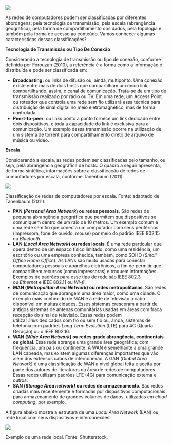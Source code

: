 [![](https://ampli-images.s3.amazonaws.com/production/432a9afc-f845-4441-96d4-79eed52044b7/original)](https://ampli-images.s3.amazonaws.com/production/432a9afc-f845-4441-96d4-79eed52044b7/original)

As redes de computadores podem ser classificadas por diferentes abordagens: pela tecnologia de transmissão, pela escala (abrangência geográfica), pela forma de compartilhamento dos dados, pela topologia e também pela forma de acesso ao conteúdo. Vamos conhecer algumas características dessas classificações?

**Tecnologia de Transmissão ou Tipo De Conexão**

Considerando a tecnologia de transmissão ou tipo de conexão, conforme definido por Forouzan (2010), a referência é a forma como a informação é distribuída e pode ser classificada em:

- **Broadcasting:** ou links de difusão ou, ainda, multiponto. Uma conexão existe entre mais de dois hosts que compartilham um único link, compartilhando, assim, o canal de comunicação. Trata-se de um tipo de transmissão realizado por rádio ou TV. Em uma rede, um Access Point ou roteador que controla uma rede sem fio utilizará essa técnica para distribuição de sinal digital no meio eletromagnético, mas de forma controlada.
- **Peert-to-peer**: ou links ponto a ponto fornece um link dedicado entre dois dispositivos, e toda a capacidade do link é exclusiva para a comunicação. Um exemplo dessa transmissão ocorre na utilização de um sistema de torrent para compartilhamento direto de arquivo de música ou vídeo.

**Escala**

Considerando a escala, as redes podem ser classificadas pelo tamanho, ou seja, pela abrangência geográfica de hosts. O quadro a seguir apresenta, de forma sintética, informações sobre a classificação de redes de computadores por escala, conforme Tanenbaum (2011).

[![](https://ampli-images.s3.amazonaws.com/production/a05bcd0d-3a03-4cc5-a633-bf30dd91d14b/original)](https://ampli-images.s3.amazonaws.com/production/a05bcd0d-3a03-4cc5-a633-bf30dd91d14b/original)

Classificação de redes de computadores por escala. Fonte: adaptado de Tanenbaum (2011).

- **PAN (**_**Personal Area Network**_**) ou redes pessoais**. São redes de pequena abrangência geográfica que permitem que dispositivos se comuniquem dentro de um raio de 10 metros. Um exemplo comum é uma rede sem fio que conecta um computador com seus periféricos (impressora, fone de ouvido, mouse) por meio do padrão IEEE 802.15 ou _Bluetooth_.
- **LAN (**_**Local Area Network**_**) ou redes locais**. É uma rede particular que opera dentro de um espaço físico limitado, como uma residência, um escritório ou uma empresa conhecida, também, como SOHO (_Small Office Home Office_). As LANs são muito usadas para conectar computadores pessoais e aparelhos eletrônicos, a fim de permitir que compartilhem recursos (como impressoras) e troquem informações. Exemplos de padrões para esse tipo de rede são IEEE 802.3 ou _Ethernet_ e IEEE 802.11 ou _Wi-fi_.
- **MAN (**_**Metropolitan Area Network**_**) ou redes metropolitanas**. São redes de comunicação que abrangem uma área maior, como uma cidade. O exemplo mais conhecido de MAN é a rede de televisão a cabo disponível em muitas cidades. Esses sistemas cresceram a partir de antigos sistemas de antenas comunitárias usadas em áreas com fraca recepção do sinal de televisão. Essas redes podem utilizar _links_ dedicados com fio ou sem fio ou, ainda, sistemas de telefonia com padrões _Long Term Evolution_ (LTE) para 4G (Quarta Geração) ou o IEEE 802.16.
- **WAN (**_**Wide Area Network**_**) ou redes grade abrangência, continentais ou global**. Essa rede abrange uma grande área geográfica; com frequência, um país ou continente. A WAN é semelhante a uma grande LAN cabeada, mas existem algumas diferenças importantes que vão além dos extensos cabos de interconexão. A GAN (_Global Area Network_) é uma classificação de WAN a nível global feita e aceita por parte dos autores de literaturas da área de redes de computadores. Essas redes utilizam padrões LTE (4G) para comunicação externa e outros.
- **SAN (**_**Storage Área network)**_ **ou redes de armazenamento**. São redes criadas mais recentemente e formadas por dispositivos computacionais para armazenamento de grandes volumes de dados, utilizadas em _cloud computing_, por exemplo.

A figura abaixo mostra a estrutura de uma _Local Area Network_ (LAN) ou rede local com seus dispositivos e interconexões.

[![](https://ampli-images.s3.amazonaws.com/production/ea1eaf2e-68ca-4b7f-b3a9-c54c4917e87d/original)](https://ampli-images.s3.amazonaws.com/production/ea1eaf2e-68ca-4b7f-b3a9-c54c4917e87d/original)

Exemplo de uma rede local. Fonte: Shutterstock.